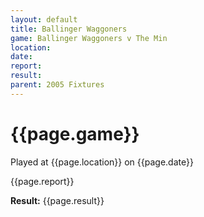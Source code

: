 ```yaml
---
layout: default
title: Ballinger Waggoners
game: Ballinger Waggoners v The Min
location: 
date: 
report: 
result: 
parent: 2005 Fixtures
---
```


# {{page.game}}

Played at {{page.location}} on {{page.date}}

{{page.report}}

**Result:** {{page.result}}
